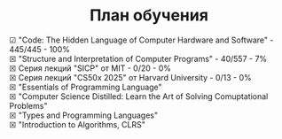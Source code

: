 <h1 align="center">План обучения</h1>

☑ "Code: The Hidden Language of Computer Hardware and Software" - 445/445 - 100%
<br>
☒ "Structure and Interpretation of Computer Programs" - 40/557 - 7%
<br>
☒ Серия лекций "SICP" от MIT - 0/20 - 0%
<br>
☒ Серия лекций "CS50x 2025" от Harvard University - 0/13 - 0%
<br>
☒ "Essentials of Programming Language"
<br>
☒ "Computer Science Distilled: Learn the Art of Solving Comuptational Problems"
<br>
☒ "Types and Programming Languages"
<br>
☒ "Introduction to Algorithms, CLRS"
